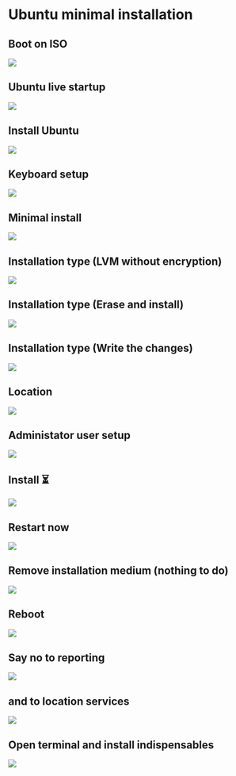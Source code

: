# Ubuntu minimal installation

## Boot on ISO
![](./img/VirtualBox_SwissSkills_06_09_2022_19_02_26.png)

## Ubuntu live startup
![](./img/VirtualBox_SwissSkills_06_09_2022_19_03_05.png)

## Install Ubuntu
![](./img/VirtualBox_SwissSkills_06_09_2022_19_04_30.png)

## Keyboard setup
![](./img/VirtualBox_SwissSkills_06_09_2022_19_04_59.png)

## Minimal install
![](./img/VirtualBox_SwissSkills_06_09_2022_19_05_25.png)

## Installation type (LVM without encryption)
![](./img/VirtualBox_SwissSkills_06_09_2022_19_06_06.png)

## Installation type (Erase and install)
![](./img/VirtualBox_SwissSkills_06_09_2022_19_06_21.png)

## Installation type (Write the changes)
![](./img/VirtualBox_SwissSkills_06_09_2022_19_06_39.png)

## Location
![](./img/VirtualBox_SwissSkills_06_09_2022_19_06_54.png)

## Administator user setup
![](./img/VirtualBox_SwissSkills_06_09_2022_19_07_31.png)

## Install ⏳
![](./img/VirtualBox_SwissSkills_06_09_2022_19_07_52.png)

## Restart now
![](./img/VirtualBox_SwissSkills_06_09_2022_19_20_09.png)

## Remove installation medium (nothing to do)
![](./img/VirtualBox_SwissSkills_06_09_2022_19_20_30.png)

## Reboot
![](./img/VirtualBox_SwissSkills_06_09_2022_19_21_10.png)

## Say no to reporting
![](./img/VirtualBox_SwissSkills_06_09_2022_19_21_42.png)

## and to location services
![](./img/VirtualBox_SwissSkills_06_09_2022_19_21_53.png)

## Open terminal and install indispensables
![](./img/VirtualBox_SwissSkills_06_09_2022_19_22_23.png)
